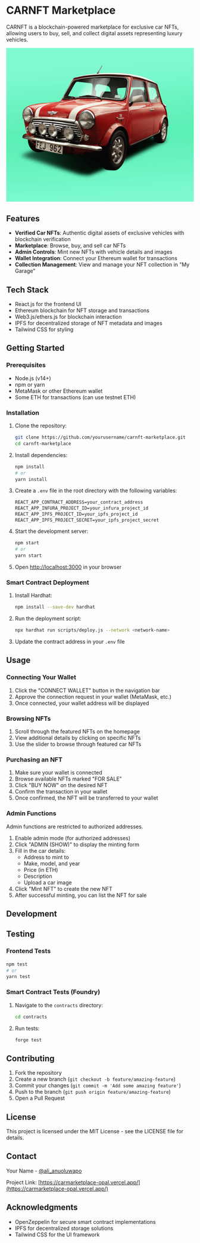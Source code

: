 # CARNFT Marketplace

CARNFT is a blockchain-powered marketplace for exclusive car NFTs, allowing users to buy, sell, and collect digital assets representing luxury vehicles.

![CARNFT Marketplace](./frontend/src/assets/car.png)


## Features

- **Verified Car NFTs**: Authentic digital assets of exclusive vehicles with blockchain verification
- **Marketplace**: Browse, buy, and sell car NFTs
- **Admin Controls**: Mint new NFTs with vehicle details and images
- **Wallet Integration**: Connect your Ethereum wallet for transactions
- **Collection Management**: View and manage your NFT collection in "My Garage"

## Tech Stack

- React.js for the frontend UI
- Ethereum blockchain for NFT storage and transactions
- Web3.js/ethers.js for blockchain interaction
- IPFS for decentralized storage of NFT metadata and images
- Tailwind CSS for styling

## Getting Started

### Prerequisites

- Node.js (v14+)
- npm or yarn
- MetaMask or other Ethereum wallet
- Some ETH for transactions (can use testnet ETH)

### Installation

1. Clone the repository:
   ```bash
   git clone https://github.com/yourusername/carnft-marketplace.git
   cd carnft-marketplace
   ```

2. Install dependencies:
   ```bash
   npm install
   # or
   yarn install
   ```

3. Create a `.env` file in the root directory with the following variables:
   ```
   REACT_APP_CONTRACT_ADDRESS=your_contract_address
   REACT_APP_INFURA_PROJECT_ID=your_infura_project_id
   REACT_APP_IPFS_PROJECT_ID=your_ipfs_project_id
   REACT_APP_IPFS_PROJECT_SECRET=your_ipfs_project_secret
   ```

4. Start the development server:
   ```bash
   npm start
   # or
   yarn start
   ```

5. Open [http://localhost:3000](http://localhost:3000) in your browser

### Smart Contract Deployment

1. Install Hardhat:
   ```bash
   npm install --save-dev hardhat
   ```

2. Run the deployment script:
   ```bash
   npx hardhat run scripts/deploy.js --network <network-name>
   ```

3. Update the contract address in your `.env` file

## Usage

### Connecting Your Wallet

1. Click the "CONNECT WALLET" button in the navigation bar
2. Approve the connection request in your wallet (MetaMask, etc.)
3. Once connected, your wallet address will be displayed

### Browsing NFTs

1. Scroll through the featured NFTs on the homepage
2. View additional details by clicking on specific NFTs
3. Use the slider to browse through featured car NFTs

### Purchasing an NFT

1. Make sure your wallet is connected
2. Browse available NFTs marked "FOR SALE"
3. Click "BUY NOW" on the desired NFT
4. Confirm the transaction in your wallet
5. Once confirmed, the NFT will be transferred to your wallet

### Admin Functions

Admin functions are restricted to authorized addresses.

1. Enable admin mode (for authorized addresses)
2. Click "ADMIN (SHOW)" to display the minting form
3. Fill in the car details:
   - Address to mint to
   - Make, model, and year
   - Price (in ETH)
   - Description
   - Upload a car image
4. Click "Mint NFT" to create the new NFT
5. After successful minting, you can list the NFT for sale

## Development



## Testing

### Frontend Tests

```bash
npm test
# or
yarn test
```

### Smart Contract Tests (Foundry)

1. Navigate to the `contracts` directory:
   ```bash
   cd contracts
   ```

2. Run tests:
   ```bash
   forge test
   ```

## Contributing

1. Fork the repository
2. Create a new branch (`git checkout -b feature/amazing-feature`)
3. Commit your changes (`git commit -m 'Add some amazing feature'`)
4. Push to the branch (`git push origin feature/amazing-feature`)
5. Open a Pull Request

## License

This project is licensed under the MIT License - see the LICENSE file for details.

## Contact

Your Name - [@ali_anuoluwapo](https://x.com/ali_anuoluwapo)

Project Link: [https://carmarketplace-opal.vercel.app/](https://carmarketplace-opal.vercel.app/)

## Acknowledgments

- OpenZeppelin for secure smart contract implementations
- IPFS for decentralized storage solutions
- Tailwind CSS for the UI framework
